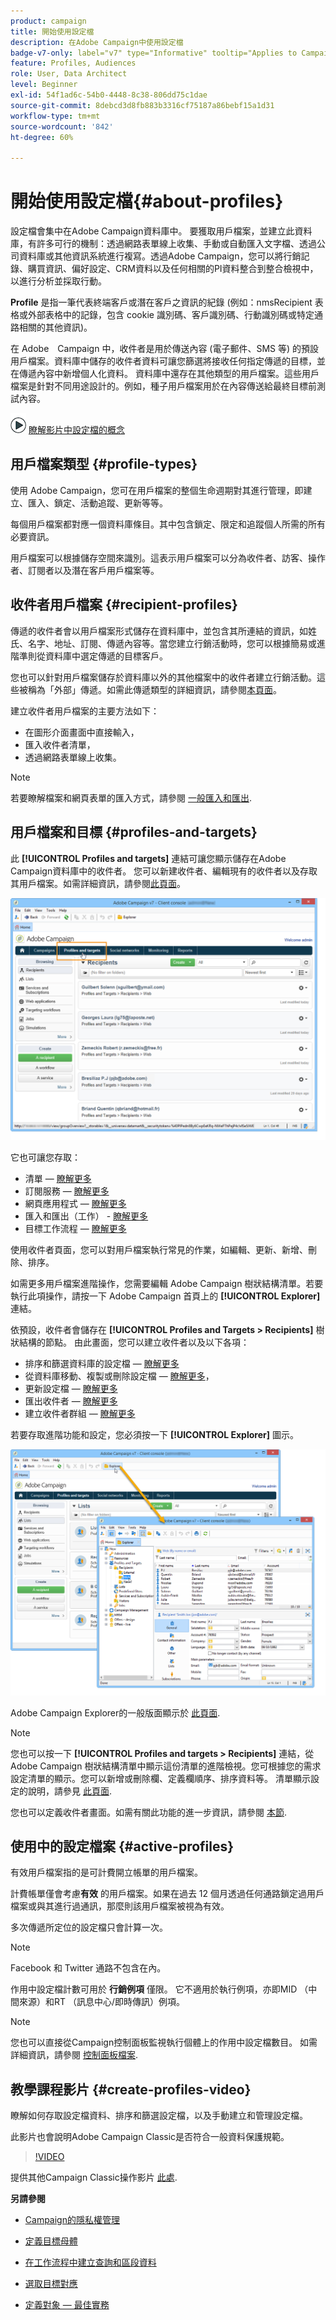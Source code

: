 ```yaml
---
product: campaign
title: 開始使用設定檔
description: 在Adobe Campaign中使用設定檔
badge-v7-only: label="v7" type="Informative" tooltip="Applies to Campaign Classic v7 only"
feature: Profiles, Audiences
role: User, Data Architect
level: Beginner
exl-id: 54f1ad6c-54b0-4448-8c38-806dd75c1dae
source-git-commit: 8debcd3d8fb883b3316cf75187a86bebf15a1d31
workflow-type: tm+mt
source-wordcount: '842'
ht-degree: 60%

---
```


# 開始使用設定檔{#about-profiles}



設定檔會集中在Adobe Campaign資料庫中。 要獲取用戶檔案，並建立此資料庫，有許多可行的機制：透過網路表單線上收集、手動或自動匯入文字檔、透過公司資料庫或其他資訊系統進行複寫。透過Adobe Campaign，您可以將行銷記錄、購買資訊、偏好設定、CRM資料以及任何相關的PI資料整合到整合檢視中，以進行分析並採取行動。

**Profile** 是指一筆代表終端客戶或潛在客戶之資訊的紀錄 (例如：nmsRecipient 表格或外部表格中的記錄，包含 cookie 識別碼、客戶識別碼、行動識別碼或特定通路相關的其他資訊)。

在 Adobe　Campaign 中，收件者是用於傳送內容 (電子郵件、SMS 等) 的預設用戶檔案。資料庫中儲存的收件者資料可讓您篩選將接收任何指定傳遞的目標，並在傳遞內容中新增個人化資料。 資料庫中還存在其他類型的用戶檔案。這些用戶檔案是針對不同用途設計的。例如，種子用戶檔案用於在內容傳送給最終目標前測試內容。

![](assets/do-not-localize/how-to-video.png) [瞭解影片中設定檔的概念](#create-profiles-video)

## 用戶檔案類型 {#profile-types}

使用 Adobe Campaign，您可在用戶檔案的整個生命週期對其進行管理，即建立、匯入、鎖定、活動追蹤、更新等等。

每個用戶檔案都對應一個資料庫條目。其中包含鎖定、限定和追蹤個人所需的所有必要資訊。

用戶檔案可以根據儲存空間來識別。這表示用戶檔案可以分為收件者、訪客、操作者、訂閱者以及潛在客戶用戶檔案等。

## 收件者用戶檔案 {#recipient-profiles}

傳遞的收件者會以用戶檔案形式儲存在資料庫中，並包含其所連結的資訊，如姓氏、名字、地址、訂閱、傳遞內容等。當您建立行銷活動時，您可以根據簡易或進階準則從資料庫中選定傳遞的目標客戶。

您也可以針對用戶檔案儲存於資料庫以外的其他檔案中的收件者建立行銷活動。這些被稱為「外部」傳遞。如需此傳遞類型的詳細資訊，請參閱[本頁面](../../delivery/using/steps-defining-the-target-population.md#selecting-external-recipients)。

建立收件者用戶檔案的主要方法如下：

* 在圖形介面畫面中直接輸入，
* 匯入收件者清單，
* 透過網路表單線上收集。

>[!NOTE]
>
>若要瞭解檔案和網頁表單的匯入方式，請參閱 [一般匯入和匯出](../../platform/using/get-started-data-import-export.md).

## 用戶檔案和目標 {#profiles-and-targets}

此 **[!UICONTROL Profiles and targets]** 連結可讓您顯示儲存在Adobe Campaign資料庫中的收件者。 您可以新建收件者、編輯現有的收件者以及存取其用戶檔案。如需詳細資訊，請參閱[此頁面](../../platform/using/editing-a-profile.md)。

![](assets/d_ncs_user_interface_target_link.png)

它也可讓您存取：

* 清單 —  [瞭解更多](../../platform/using/creating-and-managing-lists.md)
* 訂閱服務 —  [瞭解更多](../../delivery/using/managing-subscriptions.md)
* 網頁應用程式 —  [瞭解更多](../../web/using/about-web-applications.md)
* 匯入和匯出（工作） - [瞭解更多](../../platform/using/about-generic-imports-exports.md)
* 目標工作流程 —  [瞭解更多](../../workflow/using/building-a-workflow.md#implementation-steps-)

使用收件者頁面，您可以對用戶檔案執行常見的作業，如編輯、更新、新增、刪除、排序。

如需更多用戶檔案進階操作，您需要編輯 Adobe Campaign 樹狀結構清單。若要執行此項操作，請按一下 Adobe Campaign 首頁上的 **[!UICONTROL Explorer]** 連結。

依預設，收件者會儲存在 **[!UICONTROL Profiles and Targets > Recipients]** 樹狀結構的節點。 由此畫面，您可以建立收件者以及以下各項：

* 排序和篩選資料庫的設定檔 —  [瞭解更多](../../platform/using/filtering-options.md)
* 從資料庫移動、複製或刪除設定檔 —  [瞭解更多](../../platform/using/managing-profiles.md)，
* 更新設定檔 —  [瞭解更多](../../platform/using/updating-data.md)
* 匯出收件者 —  [瞭解更多](../../platform/using/exporting-and-importing-profiles.md)
* 建立收件者群組 —  [瞭解更多](../../platform/using/creating-and-managing-lists.md)

若要存取進階功能和設定，您必須按一下 **[!UICONTROL Explorer]** 圖示。

![](assets/d_ncs_user_interface01.png)

Adobe Campaign Explorer的一般版面顯示於 [此頁面](../../platform/using/adobe-campaign-explorer.md).

>[!NOTE]
>
>您也可以按一下 **[!UICONTROL Profiles and targets > Recipients]** 連結，從 Adobe Campaign 樹狀結構清單中顯示這份清單的進階檢視。您可根據您的需求設定清單的顯示。您可以新增或刪除欄、定義欄順序、排序資料等。 清單顯示設定的說明，請參見 [此頁面](../../platform/using/adobe-campaign-ui-lists.md).
>
>您也可以定義收件者畫面。如需有關此功能的進一步資訊，請參閱 [本節](../../platform/using/access-management-folders.md).

## 使用中的設定檔案 {#active-profiles}

有效用戶檔案指的是可計費開立帳單的用戶檔案。

計費帳單僅會考慮&#x200B;**有效** 的用戶檔案。如果在過去 12 個月透過任何通路鎖定過用戶檔案或與其進行過通訊，那麼則該用戶檔案被視為有效。

多次傳遞所定位的設定檔只會計算一次。

>[!NOTE]
>
>Facebook 和 Twitter 通路不包含在內。

作用中設定檔計數可用於 **行銷例項** 僅限。 它不適用於執行例項，亦即MID （中間來源）和RT （訊息中心/即時傳訊）例項。

>[!NOTE]
>
>您也可以直接從Campaign控制面板監視執行個體上的作用中設定檔數目。 如需詳細資訊，請參閱 [控制面板檔案](https://experienceleague.adobe.com/docs/control-panel/using/performance-monitoring/active-profiles-monitoring.html).

## 教學課程影片 {#create-profiles-video}

瞭解如何存取設定檔資料、排序和篩選設定檔，以及手動建立和管理設定檔。

此影片也會說明Adobe Campaign Classic是否符合一般資料保護規範。

>[!VIDEO](https://video.tv.adobe.com/v/35611?quality=12)

提供其他Campaign Classic操作影片 [此處](https://experienceleague.adobe.com/docs/campaign-classic-learn/tutorials/overview.html?lang=zh-Hant).

**另請參閱**

* [Campaign的隱私權管理](https://helpx.adobe.com/tw/campaign/kb/acc-privacy.html)

* [定義目標母體](../../delivery/using/define-the-right-audience.md)

* [在工作流程中建立查詢和區段資料](../../workflow/using/targeting-data.md)

* [選取目標對應](../../delivery/using/selecting-a-target-mapping.md)

* [定義對象 — 最佳實務](../../delivery/using/define-the-right-audience.md)
